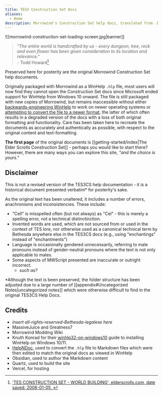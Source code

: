 ```yaml
---
title: TES3 Construction Set Docs
aliases:
  - Home
description: Morrowind's Construction Set help docs, translated from .hlp to Markdown and hosted via Quartz.
---
```

![[morrowind-construction-set-loading-screen.jpg|banner]]

> _"The entire world is handcrafted by us - every dungeon, tree, rock and even flower has been given consideration to its location and relevance."_  
> \- Todd Howard[^1]

Preserved here for posterity are the original Morrowind Construction Set help documents.

Originally packaged with Morrowind as a WinHelp `.hlp` file, most users will now find they cannot open the Construction Set docs since Microsoft ended support for WinHelp from Windows 10 onward. The file is still packaged with new copies of Morrowind, but remains inaccessible without either [backwards-engineering WinHelp](https://github.com/knuth-konrad/winhlp32-on-windows10) to work on newer operating systems or [attempting to convert the file to a newer format](https://abitoftaste.altervista.org/morrowind/index.php?option=downloads&Itemid=50&task=info&id=78&-TES-Construction-Set-chm), the latter of which often results in a degraded version of the docs with a loss of both original formatting and functionality. Care has been taken here to recreate the documents as accurately and authentically as possible, with respect to the original content and text-formatting.

**The first page** of the original documents is [[getting-started/index|The Elder Scrolls Construction Set]] - perhaps you would like to start there? However, there are many ways you can explore this site, _"and the choice is yours."_

## Disclaimer

This is not a revised version of the TES3CS help documentation - it is a historical document presented verbatim\* for posterity's sake.

As the original text has been unaltered, it includes a number of errors, anachronisms and inconsistencies. These include:

- "Cell" is misspelled often (but not always) as "Cel" - this is merely a spelling error, not a technical distinctinction.
- Invented words are used, which are not sourced from or used in the context of TES lore, nor otherwise used as a canonical technical term by Bethesda anywhere else in the TES3CS docs (e.g., using "enchantings" instead of "enchantments")
- Language is occasionally gendered unnecessarily, referring to male pronouns instead of gender-neutral pronouns where the text is not only applicable to males.
- Some aspects of MWScript presented are inaccurate or outright incorrect.
	- _such as?_

\*Although the text is been preserved, the folder structure has been adjusted due to a large number of [[appendix#Uncategorized Notes|uncategorized notes]] which were otherwise difficult to find in the original TES3CS Help Docs.

## Credits

- _insert all-rights-reserved-Bethesda-legalese here_
- MassiveJuice and Greatness7
- Morrowind Modding Wiki
- Knuth Konrad for their [winhlp32-on-windows10](https://github.com/knuth-konrad/winhlp32-on-windows10) guide to installing WinHelp on Windows 10/11.
- [HelpNDoc](https://www.helpndoc.com/), used to convert the `.hlp` file to Markdown files which were then edited to match the original docs as viewed in WinHelp
- Obsidian, used to author the Markdown content
- Quartz, used to build the site
- Vercel, for hosting

[^1]: ['TES CONSTRUCTION SET - WORLD BUILDING', elderscrolls.com, date saved: 2006-01-05, ](https://web.archive.org/web/20060105022248/http://www.elderscrolls.com/downloads/media_movies.htm)